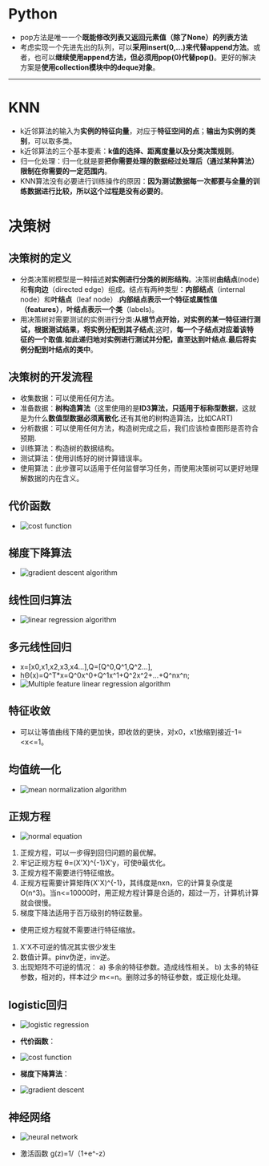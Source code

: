 # **Python**
- pop方法是唯一一个**既能修改列表又返回元素值（除了None）的列表方法**
- 考虑实现一个先进先出的队列，可以**采用insert(0,...)来代替append方法**。或者，也可以**继续使用append方法，但必须用pop(0)代替pop()**。更好的解决方案是**使用collection模块中的deque对象**。

---

# **KNN**
- k近邻算法的输入为**实例的特征向量**，对应于**特征空间的点**；**输出为实例的类别**，可以取多类。
- k近邻算法的三个基本要素：**k值的选择、距离度量以及分类决策规则**。
- 归一化处理：归一化就是要**把你需要处理的数据经过处理后（通过某种算法）限制在你需要的一定范围内**。
- KNN算法没有必要进行训练操作的原因：**因为测试数据每一次都要与全量的训练数据进行比较，所以这个过程是没有必要的**。

# **决策树**
## **决策树的定义**
- 分类决策树模型是一种描述**对实例进行分类的树形结构**。决策树**由结点**(node)和**有向边**（directed edge）组成。结点有两种类型：**内部结点**（internal node）和**叶结点**（leaf node）.**内部结点表示一个特征或属性值（features）**，**叶结点表示一个类**（labels)。
- 用决策树对需要测试的实例进行分类:**从根节点开始，对实例的某一特征进行测试，根据测试结果，将实例分配到其子结点**;这时，**每一个子结点对应着该特征的一个取值.如此递归地对实例进行测试并分配，直至达到叶结点.最后将实例分配到叶结点的类中**。

## **决策树的开发流程**
- 收集数据：可以使用任何方法。
- 准备数据：**树构造算法**（这里使用的是**ID3算法，只适用于标称型数据**，这就是为什么**数值型数据必须离散化**.还有其他的树构造算法，比如CART)
- 分析数据：可以使用任何方法，构造树完成之后，我们应该检查图形是否符合预期.
- 训练算法：构造树的数据结构。
- 测试算法：使用训练好的树计算错误率。
- 使用算法：此步骤可以适用于任何监督学习任务，而使用决策树可以更好地理解数据的内在含义。

## 代价函数
- ![cost function](1.jpg)

## 梯度下降算法
- ![gradient descent algorithm](2.jpg)

## 线性回归算法
- ![linear regression algorithm](3.jpg)

## 多元线性回归
- x=[x0,x1,x2,x3,x4...],Q=[Q^0,Q^1,Q^2...],
- hΘ(x)=Q^T*x=Q^0x^0+Q^1x^1+Q^2x^2+...+Q^nx^n;
- ![Multiple feature linear regression algorithm](4.jpg)
## 特征收敛
- 可以让等值曲线下降的更加快，即收敛的更快，对x0，x1放缩到接近-1=<x<=1。

## 均值统一化
- ![mean normalization algorithm](5.jpg)

## 正规方程
- ![normal equation](6.jpg)
1. 正规方程，可以一步得到回归问题的最优解。
1. 牢记正规方程 θ=(X'X)^{-1}X'y，可使θ最优化。
2. 正规方程不需要进行特征缩放。
3. 正规方程需要计算矩阵(X'X)^{-1}，其纬度是nxn，它的计算复杂度是O(n^3)。当n<=10000时，用正规方程计算是合适的，超过一万，计算机计算就会很慢。
4. 梯度下降法适用于百万级别的特征数量。

- 使用正规方程就不需要进行特征缩放。
1. X'X不可逆的情况其实很少发生
2. 数值计算。pinv伪逆，inv逆。
3. 出现矩阵不可逆的情况：
    a) 多余的特征参数。造成线性相关。
    b) 太多的特征参数，相对的，样本过少 m<=n。删除过多的特征参数，或正规化处理。
## logistic回归
- ![logistic regression](7.jpg)

- **代价函数**：
- ![cost function](8.jpg)

- **梯度下降算法**：
- ![gradient descent](9.jpg)

## **神经网络**
- ![neural network](10.jpg)

- 激活函数 g(z)=1/（1+e^-z）